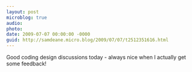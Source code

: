 ```yaml
---
layout: post
microblog: true
audio: 
photo: 
date: 2009-07-07 00:00:00 -0000
guid: http://samdeane.micro.blog/2009/07/07/t2512351616.html
---
```

Good coding design discussions today - always nice when I actually get some feedback!
